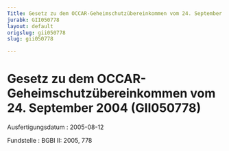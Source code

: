 ```yaml
---
Title: Gesetz zu dem OCCAR-Geheimschutzübereinkommen vom 24. September 2004
jurabk: GII050778
layout: default
origslug: gii050778
slug: gii050778

---
```


# Gesetz zu dem OCCAR-Geheimschutzübereinkommen vom 24. September 2004 (GII050778)

Ausfertigungsdatum
:   2005-08-12

Fundstelle
:   BGBl II: 2005, 778

